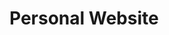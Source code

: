 # Personal Website

![<React>](https://img.shields.io/badge/React-61DAFB?style=for-the-badge&logo=React&logoColor=white)
![<Vite>](https://img.shields.io/badge/Vite-646CFF?style=for-the-badge&logo=Vite&logoColor=white)
![<TailwindCSS>](https://img.shields.io/badge/tailwindcss-06B6D4?style=for-the-badge&logo=tailwindcss&logoColor=white)

